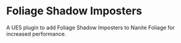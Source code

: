 # Foliage Shadow Imposters
A UE5 plugin to add Foliage Shadow Imposters to Nanite Foliage for increased performance.
